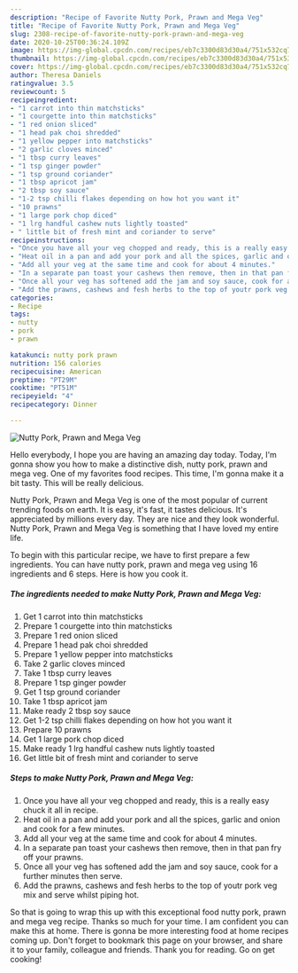 ```yaml
---
description: "Recipe of Favorite Nutty Pork, Prawn and Mega Veg"
title: "Recipe of Favorite Nutty Pork, Prawn and Mega Veg"
slug: 2308-recipe-of-favorite-nutty-pork-prawn-and-mega-veg
date: 2020-10-25T00:36:24.109Z
image: https://img-global.cpcdn.com/recipes/eb7c3300d83d30a4/751x532cq70/nutty-pork-prawn-and-mega-veg-recipe-main-photo.jpg
thumbnail: https://img-global.cpcdn.com/recipes/eb7c3300d83d30a4/751x532cq70/nutty-pork-prawn-and-mega-veg-recipe-main-photo.jpg
cover: https://img-global.cpcdn.com/recipes/eb7c3300d83d30a4/751x532cq70/nutty-pork-prawn-and-mega-veg-recipe-main-photo.jpg
author: Theresa Daniels
ratingvalue: 3.5
reviewcount: 5
recipeingredient:
- "1 carrot into thin matchsticks"
- "1 courgette into thin matchsticks"
- "1 red onion sliced"
- "1 head pak choi shredded"
- "1 yellow pepper into matchsticks"
- "2 garlic cloves minced"
- "1 tbsp curry leaves"
- "1 tsp ginger powder"
- "1 tsp ground coriander"
- "1 tbsp apricot jam"
- "2 tbsp soy sauce"
- "1-2 tsp chilli flakes depending on how hot you want it"
- "10 prawns"
- "1 large pork chop diced"
- "1 lrg handful cashew nuts lightly toasted"
- " little bit of fresh mint and coriander to serve"
recipeinstructions:
- "Once you have all your veg chopped and ready, this is a really easy chuck it all in recipe."
- "Heat oil in a pan and add your pork and all the spices, garlic and onion and cook for a few minutes."
- "Add all your veg at the same time and cook for about 4 minutes."
- "In a separate pan toast your cashews then remove, then in that pan fry off your prawns."
- "Once all your veg has softened add the jam and soy sauce, cook for a further minutes then serve."
- "Add the prawns, cashews and fesh herbs to the top of youtr pork veg mix and serve whilst piping hot."
categories:
- Recipe
tags:
- nutty
- pork
- prawn

katakunci: nutty pork prawn 
nutrition: 156 calories
recipecuisine: American
preptime: "PT29M"
cooktime: "PT51M"
recipeyield: "4"
recipecategory: Dinner

---
```



![Nutty Pork, Prawn and Mega Veg](https://img-global.cpcdn.com/recipes/eb7c3300d83d30a4/751x532cq70/nutty-pork-prawn-and-mega-veg-recipe-main-photo.jpg)

Hello everybody, I hope you are having an amazing day today. Today, I'm gonna show you how to make a distinctive dish, nutty pork, prawn and mega veg. One of my favorites food recipes. This time, I'm gonna make it a bit tasty. This will be really delicious.



Nutty Pork, Prawn and Mega Veg is one of the most popular of current trending foods on earth. It is easy, it's fast, it tastes delicious. It's appreciated by millions every day. They are nice and they look wonderful. Nutty Pork, Prawn and Mega Veg is something that I have loved my entire life.


To begin with this particular recipe, we have to first prepare a few ingredients. You can have nutty pork, prawn and mega veg using 16 ingredients and 6 steps. Here is how you cook it.

<!--inarticleads1-->

##### The ingredients needed to make Nutty Pork, Prawn and Mega Veg:

1. Get 1 carrot into thin matchsticks
1. Prepare 1 courgette into thin matchsticks
1. Prepare 1 red onion sliced
1. Prepare 1 head pak choi shredded
1. Prepare 1 yellow pepper into matchsticks
1. Take 2 garlic cloves minced
1. Take 1 tbsp curry leaves
1. Prepare 1 tsp ginger powder
1. Get 1 tsp ground coriander
1. Take 1 tbsp apricot jam
1. Make ready 2 tbsp soy sauce
1. Get 1-2 tsp chilli flakes depending on how hot you want it
1. Prepare 10 prawns
1. Get 1 large pork chop diced
1. Make ready 1 lrg handful cashew nuts lightly toasted
1. Get  little bit of fresh mint and coriander to serve




<!--inarticleads2-->

##### Steps to make Nutty Pork, Prawn and Mega Veg:

1. Once you have all your veg chopped and ready, this is a really easy chuck it all in recipe.
1. Heat oil in a pan and add your pork and all the spices, garlic and onion and cook for a few minutes.
1. Add all your veg at the same time and cook for about 4 minutes.
1. In a separate pan toast your cashews then remove, then in that pan fry off your prawns.
1. Once all your veg has softened add the jam and soy sauce, cook for a further minutes then serve.
1. Add the prawns, cashews and fesh herbs to the top of youtr pork veg mix and serve whilst piping hot.




So that is going to wrap this up with this exceptional food nutty pork, prawn and mega veg recipe. Thanks so much for your time. I am confident you can make this at home. There is gonna be more interesting food at home recipes coming up. Don't forget to bookmark this page on your browser, and share it to your family, colleague and friends. Thank you for reading. Go on get cooking!
